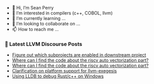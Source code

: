 - 👋 Hi, I’m Sean Perry
- 👀 I’m interested in compilers (c++, COBOL, llvm)
- 🌱 I’m currently learning ...
- 💞️ I’m looking to collaborate on ...
- 📫 How to reach me ...

<!---
s66perry/s66perry is a ✨ special ✨ repository because its `README.md` (this file) appears on your GitHub profile.
You can click the Preview link to take a look at your changes.
--->
### 📕 Latest LLVM Discourse Posts

<!-- DISCOURSE-LLVM:START -->
- [Figure out which subprojects are enabled in downstream project](https://discourse.llvm.org/t/figure-out-which-subprojects-are-enabled-in-downstream-project/70222#post_1)
- [Where can I find the code about the riscv auto vectorization part?](https://discourse.llvm.org/t/where-can-i-find-the-code-about-the-riscv-auto-vectorization-part/70188#post_3)
- [Where can I find the code about the riscv auto vectorization part?](https://discourse.llvm.org/t/where-can-i-find-the-code-about-the-riscv-auto-vectorization-part/70188#post_2)
- [Clarification on platform support for llvm-exegesis](https://discourse.llvm.org/t/clarification-on-platform-support-for-llvm-exegesis/70206#post_2)
- [Using LLDB to debug Rust/c++ on Windows](https://discourse.llvm.org/t/using-lldb-to-debug-rust-c-on-windows/70149#post_16)
<!-- DISCOURSE-LLVM:END -->
